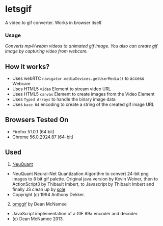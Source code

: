 # letsgif
A video to gif converter. Works in browser itself.

### Usage
*Converts mp4/webm videos to animated gif image. You also can create gif image by capturing video from webcam.*

## How it works?
 * Uses webRTC `navigator.mediaDevices.getUserMedia()` to access Webcam 
 * Uses HTML5 `video` Element to stream video URL
 * Uses HTML5 `canvas` Element to create images from the Video Element
 * Uses `Typed Arrays` to handle the binary image data
 * Uses `base 64` encoding to create a string of the created gif image URL
 

## Browsers Tested On
  * Firefox 51.0.1 (64 bit)
  * Chrome 56.0.2924.87 (64-bit)
  
## Used
1. [NeuQuant](http://members.ozemail.com.au/~dekker/NEUQUANT.HTML)
  * NeuQuant Neural-Net Quantization Algorithm to convert 24-bit png images to 8 bit gif palette. Original java version by Kevin Weiner, then to ActionScript3 by Thibault Imbert, to Javascript by Thibault Imbert and finally JS clean up by [sole](http://soledadpenades.com)
  * Copyright (c) 1994 Anthony Dekker.

2. [omggif](https://github.com/deanm/omggif) by Dean McNamee
  * JavaScript implementation of a GIF 89a encoder and decoder.
  * (c) Dean McNamee 2013.

